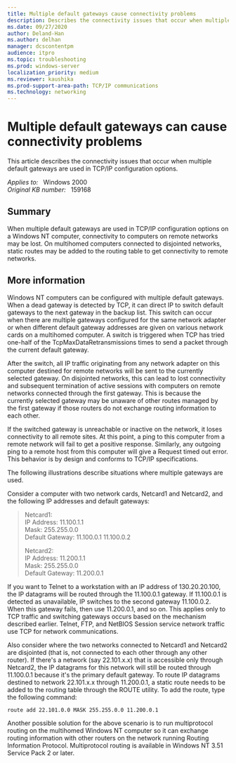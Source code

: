 ```yaml
---
title: Multiple default gateways cause connectivity problems
description: Describes the connectivity issues that occur when multiple default gateways are used in TCP/IP configuration options.
ms.date: 09/27/2020
author: Deland-Han
ms.author: delhan
manager: dcscontentpm
audience: itpro
ms.topic: troubleshooting
ms.prod: windows-server
localization_priority: medium
ms.reviewer: kaushika
ms.prod-support-area-path: TCP/IP communications
ms.technology: networking
---
```

# Multiple default gateways can cause connectivity problems

This article describes the connectivity issues that occur when multiple default gateways are used in TCP/IP configuration options.

_Applies to:_ &nbsp; Windows 2000  
_Original KB number:_ &nbsp; 159168

## Summary

When multiple default gateways are used in TCP/IP configuration options on a Windows NT computer, connectivity to computers on remote networks may be lost. On multihomed computers connected to disjointed networks, static routes may be added to the routing table to get connectivity to remote networks.

## More information

Windows NT computers can be configured with multiple default gateways. When a dead gateway is detected by TCP, it can direct IP to switch default gateways to the next gateway in the backup list. This switch can occur when there are multiple gateways configured for the same network adapter or when different default gateway addresses are given on various network cards on a multihomed computer. A switch is triggered when TCP has tried one-half of the TcpMaxDataRetransmissions times to send a packet through the current default gateway.

After the switch, all IP traffic originating from any network adapter on this computer destined for remote networks will be sent to the currently selected gateway. On disjointed networks, this can lead to lost connectivity and subsequent termination of active sessions with computers on remote networks connected through the first gateway. This is because the currently selected gateway may be unaware of other routes managed by the first gateway if those routers do not exchange routing information to each other.

If the switched gateway is unreachable or inactive on the network, it loses connectivity to all remote sites. At this point, a ping to this computer from a remote network will fail to get a positive response. Similarly, any outgoing ping to a remote host from this computer will give a Request timed out error. This behavior is by design and conforms to TCP/IP specifications.

The following illustrations describe situations where multiple gateways are used.

Consider a computer with two network cards, Netcard1 and Netcard2, and the following IP addresses and default gateways:

> Netcard1:  
 IP Address: 11.100.1.1  
 Mask: 255.255.0.0  
 Default Gateway: 11.100.0.1 11.100.0.2
>
> Netcard2:  
 IP Address: 11.200.1.1  
 Mask: 255.255.0.0  
 Default Gateway: 11.200.0.1  

If you want to Telnet to a workstation with an IP address of 130.20.20.100, the IP datagrams will be routed through the 11.100.0.1 gateway. If 11.100.0.1 is detected as unavailable, IP switches to the second gateway 11.100.0.2. When this gateway fails, then use 11.200.0.1, and so on. This applies only to TCP traffic and switching gateways occurs based on the mechanism described earlier. Telnet, FTP, and NetBIOS Session service network traffic use TCP for network communications.

Also consider where the two networks connected to Netcard1 and Netcard2 are disjointed (that is, not connected to each other through any other router). If there's a network (say 22.101.x.x) that is accessible only through Netcard2, the IP datagrams for this network will still be routed through 11.100.0.1 because it's the primary default gateway. To route IP datagrams destined to network 22.101.x.x through 11.200.0.1, a static route needs to be added to the routing table through the ROUTE utility. To add the route, type the following command:

```console
route add 22.101.0.0 MASK 255.255.0.0 11.200.0.1  
```

Another possible solution for the above scenario is to run multiprotocol routing on the multihomed Windows NT computer so it can exchange routing information with other routers on the network running Routing Information Protocol. Multiprotocol routing is available in Windows NT 3.51 Service Pack 2 or later.

